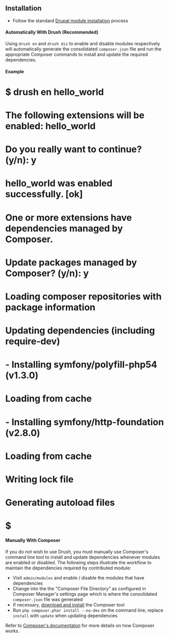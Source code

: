 ## Installation

* Follow the standard [Drupal module installation](https://drupal.org/documentation/install/modules-themes)
  process

#### Automatically With Drush (Recommended)

Using `drush en` and `drush dis` to enable and disable modules respectively will
automatically generate the consolidated `composer.json` file and run the
appropriate Composer commands to install and update the required dependencies.

#### Example

# $ drush en hello_world
# The following extensions will be enabled: hello_world
# Do you really want to continue? (y/n): y
# hello_world was enabled successfully.                                [ok]
# One or more extensions have dependencies managed by Composer.
# Update packages managed by Composer? (y/n): y
# Loading composer repositories with package information
# Updating dependencies (including require-dev)
#  - Installing symfony/polyfill-php54 (v1.3.0)
#    Loading from cache

#  - Installing symfony/http-foundation (v2.8.0)
#    Loading from cache

# Writing lock file
# Generating autoload files
# $

#### Manually With Composer

If you do not wish to use Drush, you must manually use Composer's command line
tool to install and update dependencies whenever modules are enabled or
disabled. The following steps illustrate the workflow to maintain the
dependencies required by contributed module:

* Visit `admin/modules` and enable / disable the modules that have dependencies
* Change into the the "Composer File Directory" as configured in Composer
  Manager's settings page which is where the consolidated `composer.json` file
  was generated
* If necessary, [download and install](https://github.com/composer/composer/blob/master/doc/01-basic-usage.md#installation)
  the Composer tool
* Run `php composer.phar install --no-dev` on the command line, replace
  `install` with `update` when updating dependencies

Refer to [Composer's documentaton](https://getcomposer.org/doc/) for more
details on how Composer works.
